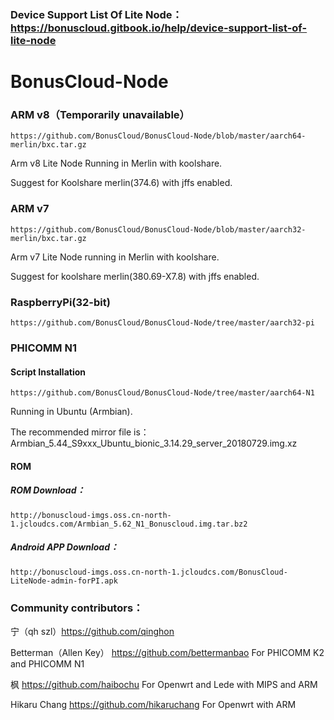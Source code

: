 ### Device Support List Of Lite Node：https://bonuscloud.gitbook.io/help/device-support-list-of-lite-node

# BonusCloud-Node

### ARM v8（Temporarily unavailable）
```
https://github.com/BonusCloud/BonusCloud-Node/blob/master/aarch64-merlin/bxc.tar.gz
```
Arm v8 Lite Node Running in Merlin with koolshare.

Suggest for Koolshare merlin(374.6) with jffs enabled.


### ARM v7
```
https://github.com/BonusCloud/BonusCloud-Node/blob/master/aarch32-merlin/bxc.tar.gz
```
Arm v7 Lite Node running in Merlin with koolshare.

Suggest for koolshare merlin(380.69-X7.8) with jffs enabled. 

### RaspberryPi(32-bit)
```
https://github.com/BonusCloud/BonusCloud-Node/tree/master/aarch32-pi
```

### PHICOMM N1

#### Script Installation
```
https://github.com/BonusCloud/BonusCloud-Node/tree/master/aarch64-N1
```
Running in Ubuntu (Armbian).

The recommended mirror file is：Armbian_5.44_S9xxx_Ubuntu_bionic_3.14.29_server_20180729.img.xz

#### ROM

##### ROM Download：
```
http://bonuscloud-imgs.oss.cn-north-1.jcloudcs.com/Armbian_5.62_N1_Bonuscloud.img.tar.bz2
```
##### Android APP Download：
```
http://bonuscloud-imgs.oss.cn-north-1.jcloudcs.com/BonusCloud-LiteNode-admin-forPI.apk
```
### Community contributors： 

宁（qh szl）https://github.com/qinghon

Betterman（Allen Key）  https://github.com/bettermanbao For PHICOMM K2 and PHICOMM N1

枫 https://github.com/haibochu For Openwrt and Lede with MIPS and ARM

Hikaru Chang https://github.com/hikaruchang For Openwrt with ARM
